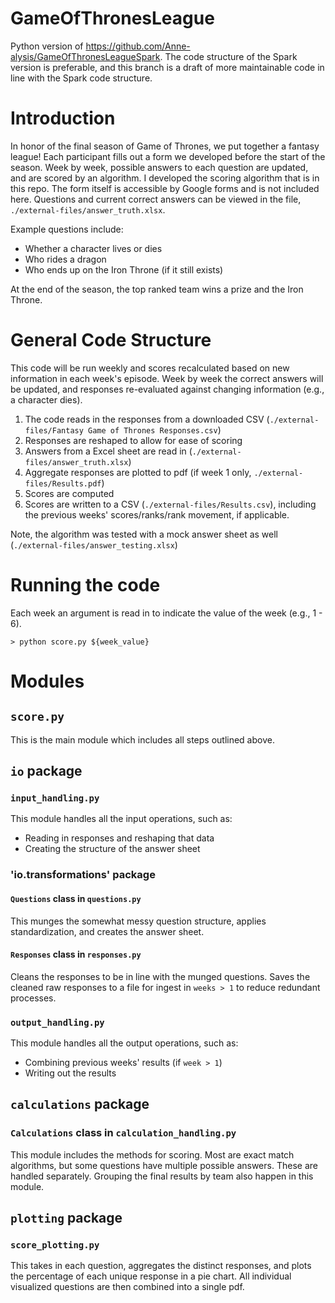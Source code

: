 # GameOfThronesLeague

Python version of https://github.com/Anne-alysis/GameOfThronesLeagueSpark.  The code structure of the Spark version is preferable, and this branch is a draft of more maintainable code in line with the Spark code structure.  

# Introduction

In honor of the final season of Game of Thrones, we put together a fantasy league!  Each participant fills
out a form we developed before the start of the season. Week by week, possible answers to each question are updated, and 
are scored by an algorithm. I developed the scoring algorithm that is in this repo. The form itself is accessible by Google 
forms and is not included here. Questions and current correct answers can be viewed in the file, `./external-files/answer_truth.xlsx`. 

Example questions include:
 
 * Whether a character lives or dies
 * Who rides a dragon
 * Who ends up on the Iron Throne (if it still exists)

At the end of the season, the top ranked team wins a prize and the Iron Throne. 


# General Code Structure

This code will be run weekly and scores recalculated based on new information in each week's episode.  Week by 
week the correct answers will be updated, and responses re-evaluated against changing information (e.g., 
a character dies).

1) The code reads in the responses from a downloaded CSV (`./external-files/Fantasy Game of Thrones Responses.csv`)
2) Responses are reshaped to allow for ease of scoring
3) Answers from a Excel sheet are read in (`./external-files/answer_truth.xlsx`)
4) Aggregate responses are plotted to pdf (if week 1 only, `./external-files/Results.pdf`)
5) Scores are computed 
6) Scores are written to a CSV (`./external-files/Results.csv`), including the previous weeks' scores/ranks/rank movement, if applicable.  

Note, the algorithm was tested with a mock answer sheet as well (`./external-files/answer_testing.xlsx`)

# Running the code

Each week an argument is read in to indicate the value of the week (e.g., 1 - 6). 

`> python score.py ${week_value}`

# Modules
## `score.py`

This is the main module which includes all steps outlined above.  

## `io` package
### `input_handling.py`

This module handles all the input operations, such as:
 * Reading in responses and reshaping that data
 * Creating the structure of the answer sheet
 
 ### 'io.transformations' package
 #### `Questions` class in `questions.py`
 This munges the somewhat messy question structure, applies standardization, and 
 creates the answer sheet. 
 
 #### `Responses` class in `responses.py`
 Cleans the responses to be in line with the munged questions.  Saves the cleaned
 raw responses to a file for ingest in `weeks > 1` to reduce redundant processes.  
 
 ### `output_handling.py`
This module handles all the output operations, such as:
* Combining previous weeks' results (if `week > 1`)
 * Writing out the results
 
 ## `calculations` package
### `Calculations` class in `calculation_handling.py`
This module includes the methods for scoring.  Most are exact match algorithms, but
some questions have multiple possible answers.  These are handled separately.  Grouping the final
results by team also happen in this module.  

## `plotting` package
### `score_plotting.py`

This takes in each question, aggregates the distinct responses, and plots the percentage of each unique response in a pie chart.  All 
individual visualized questions are then combined into a single pdf.


